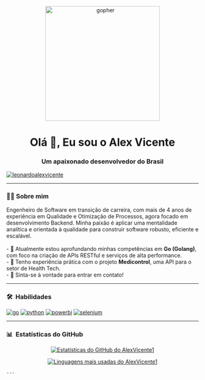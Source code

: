 <p align="center">
  <img src="https://github.com/golang-samples/gopher-vector/raw/master/gopher-front.png" alt="gopher" width="300"/>
</p>

<h1 align="center">Olá 👋, Eu sou o Alex Vicente</h1>
<h3 align="center">Um apaixonado desenvolvedor do Brasil</h3>

<!--
**AlexVicente1/AlexVicente1** is a ✨ _special_ ✨ repository because its `README.md` (this file) appears on your GitHub profile.

Here are some ideas to get you started:

- 🔭 I'm currently working on ...
- 🌱 I'm currently learning ...
- 👯 I'm looking to collaborate on ...
- 🤔 I'm looking for help with ...
- 💬 Ask me about ...
- 📫 How to reach me: ...
- 😄 Pronouns: ...
- ⚡ Fun fact: ...
-->

<p align="left">
<a href="https://www.linkedin.com/in/leonardoalexvicente/" target="blank"><img align="center" src="https://img.shields.io/badge/LinkedIn-000000?style=for-the-badge&logo=linkedin&logoColor=white" alt="leonardoalexvicente" /></a>
</p>

---

### 👨‍💻 Sobre mim

<p align="left">
Engenheiro de Software em transição de carreira, com mais de 4 anos de experiência em Qualidade e Otimização de Processos, agora focado em desenvolvimento Backend. Minha paixão é aplicar uma mentalidade analítica e orientada à qualidade para construir software robusto, eficiente e escalável.
<br><br>
- 🌱 Atualmente estou aprofundando minhas competências em <b>Go (Golang)</b>, com foco na criação de APIs RESTful e serviços de alta performance.
<br>
- 🔭 Tenho experiência prática com o projeto <b>Medicontrol</b>, uma API para o setor de Health Tech.
<br>
- 💬 Sinta-se à vontade para entrar em contato!
</p>

---

### 🛠 &nbsp;Habilidades

<p align="left">
<a href="https://golang.org/" target="_blank" rel="noreferrer"><img src="https://img.shields.io/badge/Go-000000?style=for-the-badge&logo=go&logoColor=00ADD8" alt="go" /></a>
<a href="https://www.python.org" target="_blank" rel="noreferrer"><img src="https://img.shields.io/badge/Python-000000?style=for-the-badge&logo=python&logoColor=3776AB" alt="python" /></a>
<a href="https://powerbi.microsoft.com/pt-br/" target="_blank" rel="noreferrer"><img src="https://img.shields.io/badge/PowerBI-000000?style=for-the-badge&logo=powerbi&logoColor=F2C811" alt="powerbi" /></a>
<a href="https://www.selenium.dev" target="_blank" rel="noreferrer"><img src="https://img.shields.io/badge/Selenium-000000?style=for-the-badge&logo=selenium&logoColor=43B02A" alt="selenium" /></a>
</p>

---

### 📊 &nbsp;Estatísticas do GitHub

<p align="center">
  <a href="https://github.com/AlexVicente1">
    <img align="center" src="https://github-readme-stats.vercel.app/api?username=AlexVicente1&show_icons=true&theme=dark&bg_color=000000&border_color=ffffff&title_color=ffffff&text_color=ffffff&icon_color=ffffff" alt="Estatísticas do GitHub do AlexVicente1" />
  </a>
</p>
<p align="center">
  <a href="https://github.com/AlexVicente1">
    <img align="center" src="https://github-readme-stats.vercel.app/api/top-langs/?username=AlexVicente1&layout=compact&theme=dark&bg_color=000000&border_color=ffffff&title_color=ffffff&text_color=ffffff" alt="Linguagens mais usadas do AlexVicente1"/>
  </a>
</p>
    
    ---
